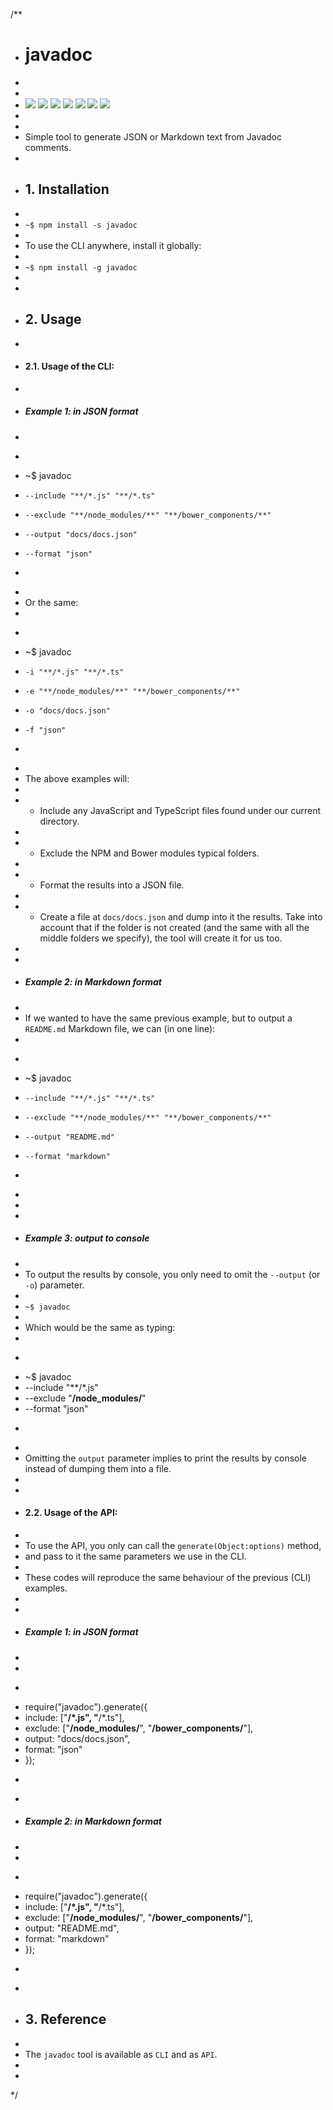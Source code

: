/**
 * # javadoc
 *
 * 
 * ![](https://img.shields.io/badge/javadoc-v1.0.0-green.svg) ![](https://img.shields.io/badge/tests-100%25-green.svg) ![](https://img.shields.io/badge/statements--coverage-100%25-green.svg) ![](https://img.shields.io/badge/branches--coverage-100%25-green.svg) ![](https://img.shields.io/badge/functions--coverage-100%25-green.svg) ![](https://img.shields.io/badge/lines--coverage-100%25-green.svg) ![](https://img.shields.io/badge/full--coverage-100%25-green.svg)
 * 
 * 
 * Simple tool to generate JSON or Markdown text from Javadoc comments.
 *
 * ## 1. Installation
 *
 * `~$ npm install -s javadoc`
 * 
 * To use the CLI anywhere, install it globally:
 *
 * `~$ npm install -g javadoc`
 * 
 *
 * ## 2. Usage
 * 
 * #### 2.1. Usage of the CLI:
 *
 * ##### Example 1: in JSON format
 *
 * ```bash
 * ~$ javadoc 
 *     --include "**/*.js" "**/*.ts" 
 *     --exclude "**/node_modules/**" "**/bower_components/**" 
 *     --output "docs/docs.json" 
 *     --format "json"
 * ```
 * 
 * Or the same:
 * 
 * ```bash
 * ~$ javadoc 
 *     -i "**/*.js" "**/*.ts" 
 *     -e "**/node_modules/**" "**/bower_components/**" 
 *     -o "docs/docs.json" 
 *     -f "json"
 * ```
 *
 * The above examples will:
 * 
 * - Include any JavaScript and TypeScript files found under our current directory.
 *
 * - Exclude the NPM and Bower modules typical folders.
 *
 * - Format the results into a JSON file.
 *
 * - Create a file at `docs/docs.json` and dump into it the results. Take into account that if the folder is not created (and the same with all the middle folders we specify), the tool will create it for us too.
 *
 *
 * ##### Example 2: in Markdown format
 *
 * If we wanted to have the same previous example, but to output a `README.md` Markdown file, we can (in one line):
 *
 * ```bash
 * ~$ javadoc 
 *     --include "**/*.js" "**/*.ts" 
 *     --exclude "**/node_modules/**" "**/bower_components/**" 
 *     --output "README.md" 
 *     --format "markdown"
 * ```
 *
 *
 *
 * ##### Example 3: output to console
 *
 * To output the results by console, you only need to omit the `--output` (or `-o`) parameter.
 *
 * `~$ javadoc`
 * 
 * Which would be the same as typing:
 * 
 * ```bash
 * ~$ javadoc
 *    --include "**/*.js"
 *    --exclude "**/node_modules/**"
 *    --format "json"
 * ```
 *
 * Omitting the `output` parameter implies to print the results by console instead of dumping them into a file. 
 *
 *
 * #### 2.2. Usage of the API:
 *
 * To use the API, you only can call the `generate(Object:options)` method, 
 * and pass to it the same parameters we use in the CLI.
 *
 * These codes will reproduce the same behaviour of the previous (CLI) examples.
 *
 *
 * ##### Example 1: in JSON format
 *
 *
 * ```js
 * require("javadoc").generate({
 *   include: ["**/*.js", "**/*.ts"],
 *   exclude: ["**/node_modules/**", "**/bower_components/**"],
 *   output: "docs/docs.json",
 *   format: "json"
 * });
 * ```
 *
 * ##### Example 2: in Markdown format
 *
 *
 * ```js
 * require("javadoc").generate({
 *   include: ["**/*.js", "**/*.ts"],
 *   exclude: ["**/node_modules/**", "**/bower_components/**"],
 *   output: "README.md",
 *   format: "markdown"
 * });
 * ```
 *
 * ## 3. Reference
 *
 * The `javadoc` tool is available as `CLI` and as `API`.
 *
 *
 */